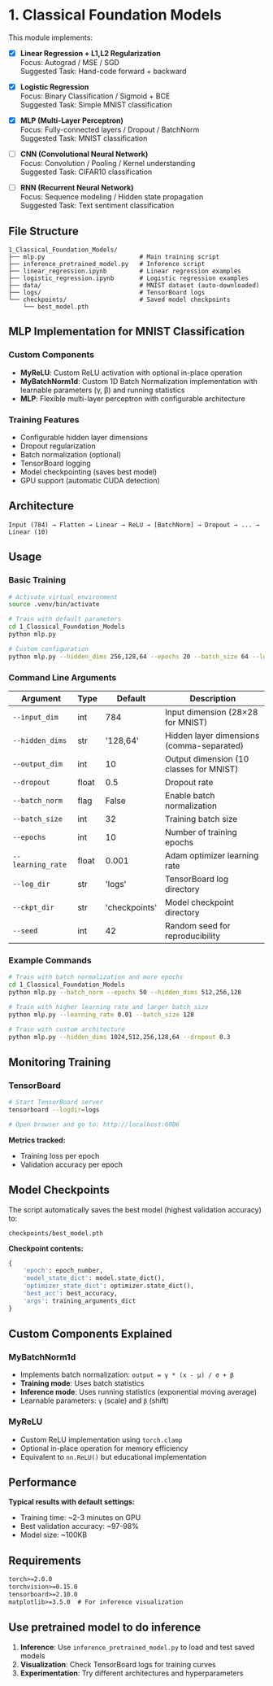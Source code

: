 # 1. Classical Foundation Models

This module implements:
- [x] **Linear Regression + L1,L2 Regularization**  
  Focus: Autograd / MSE / SGD  
  Suggested Task: Hand-code forward + backward

- [x] **Logistic Regression**  
  Focus: Binary Classification / Sigmoid + BCE  
  Suggested Task: Simple MNIST classification

- [x] **MLP (Multi-Layer Perceptron)**  
  Focus: Fully-connected layers / Dropout / BatchNorm  
  Suggested Task: MNIST classification

- [ ] **CNN (Convolutional Neural Network)**  
  Focus: Convolution / Pooling / Kernel understanding  
  Suggested Task: CIFAR10 classification

- [ ] **RNN (Recurrent Neural Network)**  
  Focus: Sequence modeling / Hidden state propagation  
  Suggested Task: Text sentiment classification

## File Structure

```
1_Classical_Foundation_Models/
├── mlp.py                          # Main training script
├── inference_pretrained_model.py   # Inference script
├── linear_regression.ipynb         # Linear regression examples
├── logistic_regression.ipynb       # Logistic regression examples
├── data/                           # MNIST dataset (auto-downloaded)
├── logs/                           # TensorBoard logs
└── checkpoints/                    # Saved model checkpoints
    └── best_model.pth
```



## MLP Implementation for MNIST Classification

### Custom Components
- **MyReLU**: Custom ReLU activation with optional in-place operation
- **MyBatchNorm1d**: Custom 1D Batch Normalization implementation with learnable parameters (γ, β) and running statistics
- **MLP**: Flexible multi-layer perceptron with configurable architecture

### Training Features
- Configurable hidden layer dimensions
- Dropout regularization
- Batch normalization (optional)
- TensorBoard logging
- Model checkpointing (saves best model)
- GPU support (automatic CUDA detection)

## Architecture

```
Input (784) → Flatten → Linear → ReLU → [BatchNorm] → Dropout → ... → Linear (10)
```

## Usage

### Basic Training
```bash
# Activate virtual environment
source .venv/bin/activate

# Train with default parameters
cd 1_Classical_Foundation_Models
python mlp.py

# Custom configuration
python mlp.py --hidden_dims 256,128,64 --epochs 20 --batch_size 64 --learning_rate 0.001
```

### Command Line Arguments

| Argument | Type | Default | Description |
|----------|------|---------|-------------|
| `--input_dim` | int | 784 | Input dimension (28×28 for MNIST) |
| `--hidden_dims` | str | '128,64' | Hidden layer dimensions (comma-separated) |
| `--output_dim` | int | 10 | Output dimension (10 classes for MNIST) |
| `--dropout` | float | 0.5 | Dropout rate |
| `--batch_norm` | flag | False | Enable batch normalization |
| `--batch_size` | int | 32 | Training batch size |
| `--epochs` | int | 10 | Number of training epochs |
| `--learning_rate` | float | 0.001 | Adam optimizer learning rate |
| `--log_dir` | str | 'logs' | TensorBoard log directory |
| `--ckpt_dir` | str | 'checkpoints' | Model checkpoint directory |
| `--seed` | int | 42 | Random seed for reproducibility |

### Example Commands

```bash
# Train with batch normalization and more epochs
cd 1_Classical_Foundation_Models
python mlp.py --batch_norm --epochs 50 --hidden_dims 512,256,128

# Train with higher learning rate and larger batch size
python mlp.py --learning_rate 0.01 --batch_size 128

# Train with custom architecture
python mlp.py --hidden_dims 1024,512,256,128,64 --dropout 0.3
```

## Monitoring Training

### TensorBoard
```bash
# Start TensorBoard server
tensorboard --logdir=logs

# Open browser and go to: http://localhost:6006
```

**Metrics tracked:**
- Training loss per epoch
- Validation accuracy per epoch

## Model Checkpoints

The script automatically saves the best model (highest validation accuracy) to:
```
checkpoints/best_model.pth
```

**Checkpoint contents:**
```python
{
    'epoch': epoch_number,
    'model_state_dict': model.state_dict(),
    'optimizer_state_dict': optimizer.state_dict(),
    'best_acc': best_accuracy,
    'args': training_arguments_dict
}
```


## Custom Components Explained

### MyBatchNorm1d
- Implements batch normalization: `output = γ * (x - μ) / σ + β`
- **Training mode**: Uses batch statistics
- **Inference mode**: Uses running statistics (exponential moving average)
- Learnable parameters: `γ` (scale) and `β` (shift)

### MyReLU
- Custom ReLU implementation using `torch.clamp`
- Optional in-place operation for memory efficiency
- Equivalent to `nn.ReLU()` but educational implementation

## Performance

**Typical results with default settings:**
- Training time: ~2-3 minutes on GPU
- Best validation accuracy: ~97-98%
- Model size: ~100KB

## Requirements

```txt
torch>=2.0.0
torchvision>=0.15.0
tensorboard>=2.10.0
matplotlib>=3.5.0  # For inference visualization
```

## Use pretrained model to do inference

1. **Inference**: Use `inference_pretrained_model.py` to load and test saved models
2. **Visualization**: Check TensorBoard logs for training curves
3. **Experimentation**: Try different architectures and hyperparameters